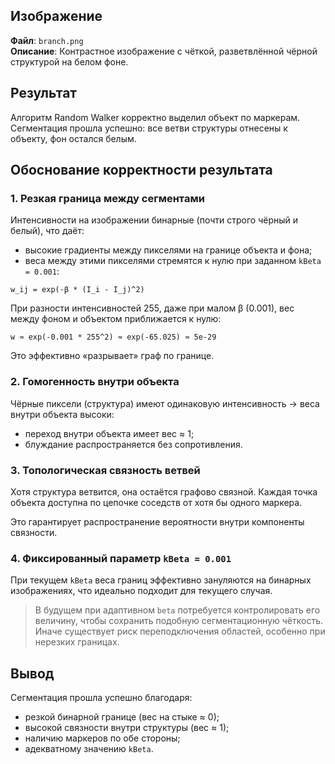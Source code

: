 
## Изображение

**Файл**: `branch.png`  
**Описание**: Контрастное изображение с чёткой, разветвлённой чёрной структурой на белом фоне.

## Результат

Алгоритм Random Walker корректно выделил объект по маркерам. Сегментация прошла успешно: все ветви структуры отнесены к объекту, фон остался белым.

## Обоснование корректности результата

### 1. Резкая граница между сегментами

Интенсивности на изображении бинарные (почти строго чёрный и белый), что даёт:
- высокие градиенты между пикселями на границе объекта и фона;
- веса между этими пикселями стремятся к нулю при заданном `kBeta = 0.001`:

```
w_ij = exp(-β * (I_i - I_j)^2)
```

При разности интенсивностей 255, даже при малом β (0.001), вес между фоном и объектом приближается к нулю:

```
w ≈ exp(-0.001 * 255^2) ≈ exp(-65.025) ≈ 5e-29
```

Это эффективно «разрывает» граф по границе.

### 2. Гомогенность внутри объекта

Чёрные пиксели (структура) имеют одинаковую интенсивность → веса внутри объекта высоки:

- переход внутри объекта имеет вес ≈ 1;
- блуждание распространяется без сопротивления.

### 3. Топологическая связность ветвей

Хотя структура ветвится, она остаётся графово связной. Каждая точка объекта доступна по цепочке соседств от хотя бы одного маркера.

Это гарантирует распространение вероятности внутри компоненты связности.

### 4. Фиксированный параметр `kBeta = 0.001`

При текущем `kBeta` веса границ эффективно зануляются на бинарных изображениях, что идеально подходит для текущего случая.

>  В будущем при адаптивном `beta` потребуется контролировать его величину, чтобы сохранить подобную сегментационную чёткость. Иначе существует риск переподключения областей, особенно при нерезких границах.

## Вывод

Сегментация прошла успешно благодаря:
- резкой бинарной границе (вес на стыке ≈ 0);
- высокой связности внутри структуры (вес ≈ 1);
- наличию маркеров по обе стороны;
- адекватному значению `kBeta`.